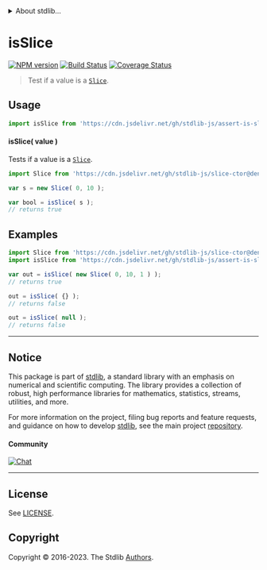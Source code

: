<!--

@license Apache-2.0

Copyright (c) 2023 The Stdlib Authors.

Licensed under the Apache License, Version 2.0 (the "License");
you may not use this file except in compliance with the License.
You may obtain a copy of the License at

   http://www.apache.org/licenses/LICENSE-2.0

Unless required by applicable law or agreed to in writing, software
distributed under the License is distributed on an "AS IS" BASIS,
WITHOUT WARRANTIES OR CONDITIONS OF ANY KIND, either express or implied.
See the License for the specific language governing permissions and
limitations under the License.

-->


<details>
  <summary>
    About stdlib...
  </summary>
  <p>We believe in a future in which the web is a preferred environment for numerical computation. To help realize this future, we've built stdlib. stdlib is a standard library, with an emphasis on numerical and scientific computation, written in JavaScript (and C) for execution in browsers and in Node.js.</p>
  <p>The library is fully decomposable, being architected in such a way that you can swap out and mix and match APIs and functionality to cater to your exact preferences and use cases.</p>
  <p>When you use stdlib, you can be absolutely certain that you are using the most thorough, rigorous, well-written, studied, documented, tested, measured, and high-quality code out there.</p>
  <p>To join us in bringing numerical computing to the web, get started by checking us out on <a href="https://github.com/stdlib-js/stdlib">GitHub</a>, and please consider <a href="https://opencollective.com/stdlib">financially supporting stdlib</a>. We greatly appreciate your continued support!</p>
</details>

# isSlice

[![NPM version][npm-image]][npm-url] [![Build Status][test-image]][test-url] [![Coverage Status][coverage-image]][coverage-url] <!-- [![dependencies][dependencies-image]][dependencies-url] -->

> Test if a value is a [`Slice`][@stdlib/slice/ctor].



<section class="usage">

## Usage

```javascript
import isSlice from 'https://cdn.jsdelivr.net/gh/stdlib-js/assert-is-slice@deno/mod.js';
```

#### isSlice( value )

Tests if a value is a [`Slice`][@stdlib/slice/ctor].

```javascript
import Slice from 'https://cdn.jsdelivr.net/gh/stdlib-js/slice-ctor@deno/mod.js';

var s = new Slice( 0, 10 );

var bool = isSlice( s );
// returns true
```

</section>

<!-- /.usage -->

<section class="examples">

## Examples

<!-- eslint no-undef: "error" -->

```javascript
import Slice from 'https://cdn.jsdelivr.net/gh/stdlib-js/slice-ctor@deno/mod.js';
import isSlice from 'https://cdn.jsdelivr.net/gh/stdlib-js/assert-is-slice@deno/mod.js';

var out = isSlice( new Slice( 0, 10, 1 ) );
// returns true

out = isSlice( {} );
// returns false

out = isSlice( null );
// returns false
```

</section>

<!-- /.examples -->

<!-- Section for related `stdlib` packages. Do not manually edit this section, as it is automatically populated. -->

<section class="related">

</section>

<!-- /.related -->

<!-- Section for all links. Make sure to keep an empty line after the `section` element and another before the `/section` close. -->


<section class="main-repo" >

* * *

## Notice

This package is part of [stdlib][stdlib], a standard library with an emphasis on numerical and scientific computing. The library provides a collection of robust, high performance libraries for mathematics, statistics, streams, utilities, and more.

For more information on the project, filing bug reports and feature requests, and guidance on how to develop [stdlib][stdlib], see the main project [repository][stdlib].

#### Community

[![Chat][chat-image]][chat-url]

---

## License

See [LICENSE][stdlib-license].


## Copyright

Copyright &copy; 2016-2023. The Stdlib [Authors][stdlib-authors].

</section>

<!-- /.stdlib -->

<!-- Section for all links. Make sure to keep an empty line after the `section` element and another before the `/section` close. -->

<section class="links">

[npm-image]: http://img.shields.io/npm/v/@stdlib/assert-is-slice.svg
[npm-url]: https://npmjs.org/package/@stdlib/assert-is-slice

[test-image]: https://github.com/stdlib-js/assert-is-slice/actions/workflows/test.yml/badge.svg?branch=main
[test-url]: https://github.com/stdlib-js/assert-is-slice/actions/workflows/test.yml?query=branch:main

[coverage-image]: https://img.shields.io/codecov/c/github/stdlib-js/assert-is-slice/main.svg
[coverage-url]: https://codecov.io/github/stdlib-js/assert-is-slice?branch=main

<!--

[dependencies-image]: https://img.shields.io/david/stdlib-js/assert-is-slice.svg
[dependencies-url]: https://david-dm.org/stdlib-js/assert-is-slice/main

-->

[chat-image]: https://img.shields.io/gitter/room/stdlib-js/stdlib.svg
[chat-url]: https://app.gitter.im/#/room/#stdlib-js_stdlib:gitter.im

[stdlib]: https://github.com/stdlib-js/stdlib

[stdlib-authors]: https://github.com/stdlib-js/stdlib/graphs/contributors

[umd]: https://github.com/umdjs/umd
[es-module]: https://developer.mozilla.org/en-US/docs/Web/JavaScript/Guide/Modules

[deno-url]: https://github.com/stdlib-js/assert-is-slice/tree/deno
[umd-url]: https://github.com/stdlib-js/assert-is-slice/tree/umd
[esm-url]: https://github.com/stdlib-js/assert-is-slice/tree/esm
[branches-url]: https://github.com/stdlib-js/assert-is-slice/blob/main/branches.md

[stdlib-license]: https://raw.githubusercontent.com/stdlib-js/assert-is-slice/main/LICENSE

[@stdlib/slice/ctor]: https://github.com/stdlib-js/slice-ctor/tree/deno

</section>

<!-- /.links -->
